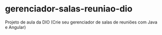 # gerenciador-salas-reuniao-dio
 Projeto de aula da DIO (Crie seu gerenciador de salas de reuniões com Java e Angular)

